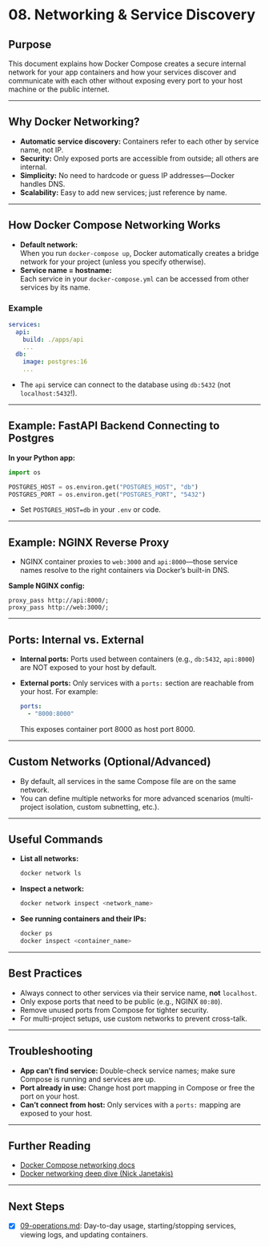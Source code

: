 # 08. Networking & Service Discovery

## Purpose

This document explains how Docker Compose creates a secure internal network for your app containers and how your services discover and communicate with each other without exposing every port to your host machine or the public internet.

---

## Why Docker Networking?

- **Automatic service discovery:** Containers refer to each other by service name, not IP.
- **Security:** Only exposed ports are accessible from outside; all others are internal.
- **Simplicity:** No need to hardcode or guess IP addresses—Docker handles DNS.
- **Scalability:** Easy to add new services; just reference by name.

---

## How Docker Compose Networking Works

- **Default network:**  
  When you run `docker-compose up`, Docker automatically creates a bridge network for your project (unless you specify otherwise).
- **Service name = hostname:**  
  Each service in your `docker-compose.yml` can be accessed from other services by its name.

### **Example**

```yaml
services:
  api:
    build: ./apps/api
    ...
  db:
    image: postgres:16
    ...
````

* The `api` service can connect to the database using `db:5432` (not `localhost:5432`!).

---

## Example: FastAPI Backend Connecting to Postgres

**In your Python app:**

```python
import os

POSTGRES_HOST = os.environ.get("POSTGRES_HOST", "db")
POSTGRES_PORT = os.environ.get("POSTGRES_PORT", "5432")
```

* Set `POSTGRES_HOST=db` in your `.env` or code.

---

## Example: NGINX Reverse Proxy

* NGINX container proxies to `web:3000` and `api:8000`—those service names resolve to the right containers via Docker’s built-in DNS.

**Sample NGINX config:**

```nginx
proxy_pass http://api:8000/;
proxy_pass http://web:3000/;
```

---

## Ports: Internal vs. External

* **Internal ports:**
  Ports used between containers (e.g., `db:5432`, `api:8000`) are NOT exposed to your host by default.
* **External ports:**
  Only services with a `ports:` section are reachable from your host. For example:

  ```yaml
  ports:
    - "8000:8000"
  ```

  This exposes container port 8000 as host port 8000.

---

## Custom Networks (Optional/Advanced)

* By default, all services in the same Compose file are on the same network.
* You can define multiple networks for more advanced scenarios (multi-project isolation, custom subnetting, etc.).

---

## Useful Commands

* **List all networks:**

  ```bash
  docker network ls
  ```
* **Inspect a network:**

  ```bash
  docker network inspect <network_name>
  ```
* **See running containers and their IPs:**

  ```bash
  docker ps
  docker inspect <container_name>
  ```

---

## Best Practices

* Always connect to other services via their service name, **not** `localhost`.
* Only expose ports that need to be public (e.g., NGINX `80:80`).
* Remove unused ports from Compose for tighter security.
* For multi-project setups, use custom networks to prevent cross-talk.

---

## Troubleshooting

* **App can’t find service:**
  Double-check service names; make sure Compose is running and services are up.
* **Port already in use:**
  Change host port mapping in Compose or free the port on your host.
* **Can’t connect from host:**
  Only services with a `ports:` mapping are exposed to your host.

---

## Further Reading

* [Docker Compose networking docs](https://docs.docker.com/compose/networking/)
* [Docker networking deep dive (Nick Janetakis)](https://nickjanetakis.com/blog/docker-tip-65-understanding-how-docker-container-networks-work-with-examples)

---

## Next Steps

* [x] [09-operations.md](./09-operations.md): Day-to-day usage, starting/stopping services, viewing logs, and updating containers.

